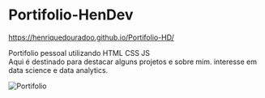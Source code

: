 # Portifolio-HenDev


https://henriquedouradoo.github.io/Portifolio-HD/

Portifolio pessoal utilizando HTML CSS JS  
Aqui é destinado para destacar alguns projetos e sobre mim.
interesse em data science e data analytics.

![Portifolio](https://github.com/henriquedouradoo/Portifolio-HD/assets/125815196/55b50455-21b1-48ab-858f-48a800bb1174)
